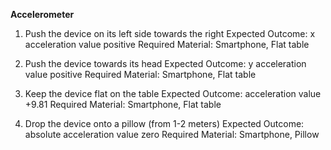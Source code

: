 **Accelerometer**

1. Push the device on its left side towards the right
Expected Outcome: x acceleration value positive
Required Material: Smartphone, Flat table

2. Push the device towards its head
Expected Outcome: y acceleration value positive
Required Material: Smartphone, Flat table

3. Keep the device flat on the table
Expected Outcome: acceleration value +9.81
Required Material: Smartphone, Flat table

4. Drop the device onto a pillow (from 1-2 meters)
Expected Outcome: absolute acceleration value zero
Required Material: Smartphone, Pillow
